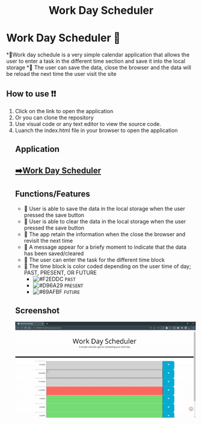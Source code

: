 <h1 align="center">Work Day Scheduler
  
# Work Day Scheduler 📅
*🔸Work day schedule is a very simple calendar application that allows the user to enter a task in the different time section and save it into the local storage
*🔸 The user can save the data, close the browser and the data will be reload the next time the user visit the site

## How to use ❗❗
  <ol>
    <li>Click on the link to open the application</li>
    <li>Or you can clone the repository</li>
    <li>Use visual code or any text editor to view the source code. </li>
    <li>Luanch the index.html file in your browser to open the application</li>

## Application
<a href="https://sophoanmeas.github.io/Carleton-University-Web-Dev/03-JavaScript/Develop/" target="_blank"><h2>➡️Work Day Scheduler</a>

## Functions/Features

* 🌟 User is able to save the data in the local storage when the user pressed the save button
* 🌟 User is able to clear the data in the local storage when the user pressed the save button
* 🌟 The app retain the information when the close the browser and revisit the next time
* 🌟 A message appear for a briefy moment to indicate that the data has been saved/cleared
* 🌟 The user can enter the task for the different time block
* 🌟 The time block is color coded depending on the user time of day; PAST, PRESENT, OR FUTURE
  * ![#F2EDDC](https://via.placeholder.com/15/F2EDDC/000000?text=+) `PAST` 
  * ![#D96A29](https://via.placeholder.com/15/D96A29/000000?text=+) `PRESENT`
  * ![#69AFBF](https://via.placeholder.com/15/1589F0/000000?text=+) `FUTURE` 

## Screenshot
![Alt text](https://github.com/SophoanMeas/work-day-scheduler/blob/main/Develop/assets/img/screenshot.gif)
